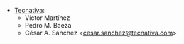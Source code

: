 - [Tecnativa](https://www.tecnativa.com):
  - Víctor Martínez
  - Pedro M. Baeza
  - César A. Sánchez \<<cesar.sanchez@tecnativa.com>\>
